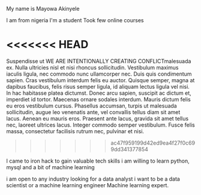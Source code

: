 My name is Mayowa Akinyele

I am from nigeria
I'm a student
Took few online courses 

<<<<<<< HEAD
=======
Suspendisse ut WE ARE INTENTIONALLY CREATING CONFLICTmalesuada ex. Nulla ultricies nisl et nisi rhoncus sollicitudin. Vestibulum maximus iaculis ligula, nec commodo nunc ullamcorper nec. Duis quis condimentum sapien. Cras vestibulum interdum felis eu auctor. Quisque semper, magna at dapibus faucibus, felis risus semper ligula, id aliquam lectus ligula vel nisi. In hac habitasse platea dictumst. Donec arcu sapien, suscipit ac dictum et, imperdiet id tortor. Maecenas ornare sodales interdum. Mauris dictum felis eu eros vestibulum cursus. Phasellus accumsan, turpis ut malesuada sollicitudin, augue leo venenatis ante, vel convallis tellus diam sit amet lacus. Aenean eu mauris eros. Praesent ante lacus, gravida sit amet tellus nec, laoreet ultrices lacus. Integer commodo semper vestibulum. Fusce felis massa, consectetur facilisis rutrum nec, pulvinar et nisi.
>>>>>>> ac47f959199d42ed9ea4f27f0c699dd341377854


I came to iron hack to gain valuable tech skills 
i am willing to learn python, mysql and a bit of machine learning



i am open to any industry looking for a data analyst
i want to be a data scientist or a machine learning engineer
Machine learning expert.
